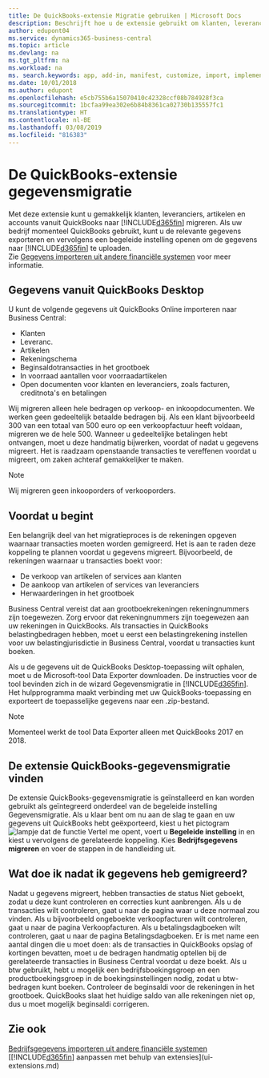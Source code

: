 ```yaml
---
title: De QuickBooks-extensie Migratie gebruiken | Microsoft Docs
description: Beschrijft hoe u de extensie gebruikt om klanten, leveranciers, artikelen en rekeningen van QuickBooks Desktop naar Business Central te importeren.
author: edupont04
ms.service: dynamics365-business-central
ms.topic: article
ms.devlang: na
ms.tgt_pltfrm: na
ms.workload: na
ms. search.keywords: app, add-in, manifest, customize, import, implement
ms.date: 10/01/2018
ms.author: edupont
ms.openlocfilehash: e5cb755b6a15070410c42328ccf08b784928f3ca
ms.sourcegitcommit: 1bcfaa99ea302e6b84b8361ca02730b135557fc1
ms.translationtype: HT
ms.contentlocale: nl-BE
ms.lasthandoff: 03/08/2019
ms.locfileid: "816383"
---
```

# <a name="the-quickbooks-data-migration-extension"></a>De QuickBooks-extensie gegevensmigratie
Met deze extensie kunt u gemakkelijk klanten, leveranciers, artikelen en accounts vanuit QuickBooks naar [!INCLUDE[d365fin](includes/d365fin_md.md)] migreren. Als uw bedrijf momenteel QuickBooks gebruikt, kunt u de relevante gegevens exporteren en vervolgens een begeleide instelling openen om de gegevens naar [!INCLUDE[d365fin](includes/d365fin_md.md)] te uploaden.  
Zie [Gegevens importeren uit andere financiële systemen](across-import-data-configuration-packages.md) voor meer informatie.

## <a name="data-from-quickbooks-desktop"></a>Gegevens vanuit QuickBooks Desktop
 
U kunt de volgende gegevens uit QuickBooks Online importeren naar Business Central:

- Klanten  
- Leveranc.  
- Artikelen  
- Rekeningschema  
- Beginsaldotransacties in het grootboek  
- In voorraad aantallen voor voorraadartikelen  
- Open documenten voor klanten en leveranciers, zoals facturen, creditnota's en betalingen  

Wij migreren alleen hele bedragen op verkoop- en inkoopdocumenten. We werken geen gedeeltelijk betaalde bedragen bij. Als een klant bijvoorbeeld 300 van een totaal van 500 euro op een verkoopfactuur heeft voldaan, migreren we de hele 500. Wanneer u gedeeltelijke betalingen hebt ontvangen, moet u deze handmatig bijwerken, voordat of nadat u gegevens migreert. Het is raadzaam openstaande transacties te vereffenen voordat u migreert, om zaken achteraf gemakkelijker te maken.

> [!NOTE]
> Wij migreren geen inkooporders of verkooporders.

## <a name="before-you-start"></a>Voordat u begint
Een belangrijk deel van het migratieproces is de rekeningen opgeven waarnaar transacties moeten worden gemigreerd. Het is aan te raden deze koppeling te plannen voordat u gegevens migreert. Bijvoorbeeld, de rekeningen waarnaar u transacties boekt voor:

- De verkoop van artikelen of services aan klanten  
- De aankoop van artikelen of services van leveranciers  
- Herwaarderingen in het grootboek  

Business Central vereist dat aan grootboekrekeningen rekeningnummers zijn toegewezen. Zorg ervoor dat rekeningnummers zijn toegewezen aan uw rekeningen in QuickBooks.
Als transacties in QuickBooks belastingbedragen hebben, moet u eerst een belastingrekening instellen voor uw belastingjurisdictie in Business Central, voordat u transacties kunt boeken.

Als u de gegevens uit de QuickBooks Desktop-toepassing wilt ophalen, moet u de Microsoft-tool Data Exporter downloaden.  De instructies voor de tool bevinden zich in de wizard Gegevensmigratie in [!INCLUDE[d365fin](includes/d365fin_md.md)]. Het hulpprogramma maakt verbinding met uw QuickBooks-toepassing en exporteert de toepasselijke gegevens naar een .zip-bestand.  

> [!NOTE]
> Momenteel werkt de tool Data Exporter alleen met QuickBooks 2017 en 2018.

## <a name="finding-the-quickbooks-data-migration-extension"></a>De extensie QuickBooks-gegevensmigratie vinden
De extensie QuickBooks-gegevensmigratie is geïnstalleerd en kan worden gebruikt als geïntegreerd onderdeel van de begeleide instelling Gegevensmigratie. Als u klaar bent om nu aan de slag te gaan en uw gegevens uit QuickBooks hebt geëxporteerd, kiest u het pictogram ![lampje dat de functie Vertel me opent](media/ui-search/search_small.png "Vertel me wat u wilt doen"), voert u **Begeleide instelling** in en kiest u vervolgens de gerelateerde koppeling. Kies **Bedrijfsgegevens migreren** en voer de stappen in de handleiding uit.  

## <a name="what-do-i-do-after-i-migrate-data"></a>Wat doe ik nadat ik gegevens heb gemigreerd?
Nadat u gegevens migreert, hebben transacties de status Niet geboekt, zodat u deze kunt controleren en correcties kunt aanbrengen. Als u de transacties wilt controleren, gaat u naar de pagina waar u deze normaal zou vinden. Als u bijvoorbeeld ongeboekte verkoopfacturen wilt controleren, gaat u naar de pagina Verkoopfacturen. Als u betalingsdagboeken wilt controleren, gaat u naar de pagina Betalingsdagboeken.
Er is met name een aantal dingen die u moet doen: als de transacties in QuickBooks opslag of kortingen bevatten, moet u de bedragen handmatig optellen bij de gerelateerde transacties in Business Central voordat u deze boekt.
Als u btw gebruikt, hebt u mogelijk een bedrijfsboekingsgroep en een productboekingsgroep in de boekingsinstellingen nodig, zodat u btw-bedragen kunt boeken.
Controleer de beginsaldi voor de rekeningen in het grootboek. QuickBooks slaat het huidige saldo van alle rekeningen niet op, dus u moet mogelijk beginsaldi corrigeren.

## <a name="see-also"></a>Zie ook
[Bedrijfsgegevens importeren uit andere financiële systemen](across-import-data-configuration-packages.md)  
[[!INCLUDE[d365fin](includes/d365fin_md.md)] aanpassen met behulp van extensies](ui-extensions.md)  
